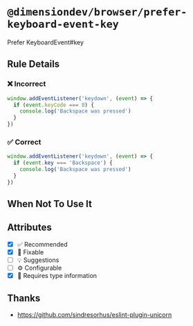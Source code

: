 <!-- begin title -->

# `@dimensiondev/browser/prefer-keyboard-event-key`

Prefer KeyboardEvent#key

<!-- end title -->

## Rule Details

### :x: Incorrect

```ts
window.addEventListener('keydown', (event) => {
  if (event.keyCode === 8) {
    console.log('Backspace was pressed')
  }
})
```

### :white_check_mark: Correct

```ts
window.addEventListener('keydown', (event) => {
  if (event.key === 'Backspace') {
    console.log('Backspace was pressed')
  }
})
```

## When Not To Use It

## Attributes

<!-- begin attributes -->

- [x] :white_check_mark: Recommended
- [x] :wrench: Fixable
- [ ] :bulb: Suggestions
- [ ] :gear: Configurable
- [x] :thought_balloon: Requires type information

<!-- end attributes -->

## Thanks

- <https://github.com/sindresorhus/eslint-plugin-unicorn>
